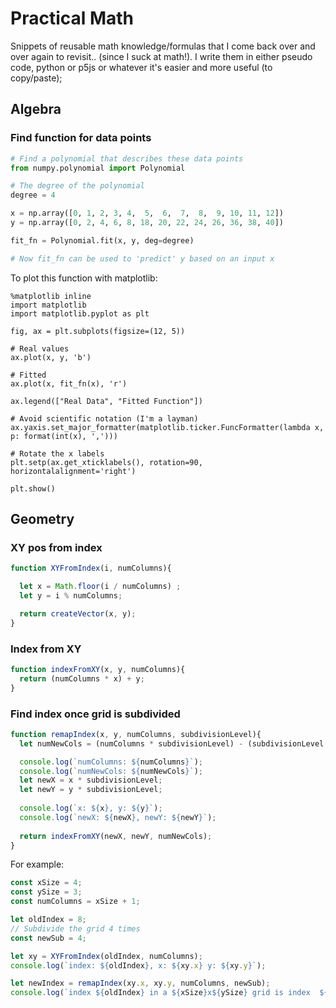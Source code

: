 # Practical Math

Snippets of reusable math knowledge/formulas that I come back over and over again to revisit.. (since I suck at math!).
I write them in either pseudo code, python or p5js or whatever it's easier and more useful (to copy/paste);

## Algebra

### Find function for data points
```python
# Find a polynomial that describes these data points
from numpy.polynomial import Polynomial

# The degree of the polynomial
degree = 4

x = np.array([0, 1, 2, 3, 4,  5,  6,  7,  8,  9, 10, 11, 12])
y = np.array([0, 2, 4, 6, 8, 18, 20, 22, 24, 26, 36, 38, 40])

fit_fn = Polynomial.fit(x, y, deg=degree)

# Now fit_fn can be used to 'predict' y based on an input x
```

To plot this function with matplotlib:

```ipython
%matplotlib inline
import matplotlib
import matplotlib.pyplot as plt

fig, ax = plt.subplots(figsize=(12, 5))

# Real values
ax.plot(x, y, 'b')

# Fitted
ax.plot(x, fit_fn(x), 'r')

ax.legend(["Real Data", "Fitted Function"])

# Avoid scientific notation (I'm a layman)
ax.yaxis.set_major_formatter(matplotlib.ticker.FuncFormatter(lambda x, p: format(int(x), ',')))

# Rotate the x labels
plt.setp(ax.get_xticklabels(), rotation=90, horizontalalignment='right')

plt.show()
```

## Geometry

### XY pos from index
```javascript
function XYFromIndex(i, numColumns){

  let x = Math.floor(i / numColumns) ;
  let y = i % numColumns;

  return createVector(x, y);
}
```

### Index from XY
```javascript
function indexFromXY(x, y, numColumns){
  return (numColumns * x) + y;
}
```

### Find index once grid is subdivided

```javascript 
function remapIndex(x, y, numColumns, subdivisionLevel){
  let numNewCols = (numColumns * subdivisionLevel) - (subdivisionLevel - 1);

  console.log(`numColumns: ${numColumns}`);
  console.log(`numNewCols: ${numNewCols}`);
  let newX = x * subdivisionLevel;
  let newY = y * subdivisionLevel;
  
  console.log(`x: ${x}, y: ${y}`);
  console.log(`newX: ${newX}, newY: ${newY}`);
  
  return indexFromXY(newX, newY, numNewCols);
}
```

For example:

```javascript
const xSize = 4;
const ySize = 3;
const numColumns = xSize + 1;

let oldIndex = 8;
// Subdivide the grid 4 times
const newSub = 4;

let xy = XYFromIndex(oldIndex, numColumns);
console.log(`index: ${oldIndex}, x: ${xy.x} y: ${xy.y}`);

let newIndex = remapIndex(xy.x, xy.y, numColumns, newSub);
console.log(`index ${oldIndex} in a ${xSize}x${ySize} grid is index  ${newIndex} in a ${xSize * newSub}x${ySize * newSub} grid`);
```